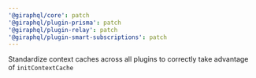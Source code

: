 ```yaml
---
'@giraphql/core': patch
'@giraphql/plugin-prisma': patch
'@giraphql/plugin-relay': patch
'@giraphql/plugin-smart-subscriptions': patch
---
```


Standardize context caches across all plugins to correctly take advantage of `initContextCache`
